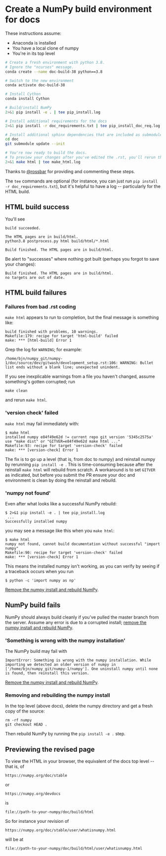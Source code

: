 # Create a NumPy build environment for docs

These instructions assume:

* Anaconda is installed
* You have a local clone of numpy
* You're in its top level

```sh
# Create a fresh environment with python 3.8.
# Ignore the "ncurses" message.
conda create --name doc-build-38 python==3.8

# Switch to the new environment
conda activate doc-build-38

# Install Cython
conda install Cython

# Build/install NumPy
2>&1 pip install -e . | tee pip_install.log

# Install additional requirements for the docs
2>&1 pip install -r doc_requirements.txt | tee pip_install_doc_req.log

# Install additional sphinx dependencies that are included as submodules
cd doc
git submodule update --init

# You're now ready to build the docs. 
# To preview your changes after you've edited the .rst, you'll rerun this step.
2>&1 make html | tee make_html.log
```
Thanks to [@rossbar](github.com/rossbar/) for providing and commenting these steps.

The `tee` commands are optional (for instance, you can just run `pip install -r doc_requirements.txt`), but it's helpful to have a log -- particularly for the HTML build.

## HTML build success
You'll see
```
build succeeded.

The HTML pages are in build/html.
python3.8 postprocess.py html build/html/*.html

Build finished. The HTML pages are in build/html.
```
Be alert to "successes" where nothing got built (perhaps you forgot to save your changes):
```
Build finished. The HTML pages are in build/html.
no targets are out of date.
```

## HTML build failures

### Failures from bad .rst coding

`make html` appears to run to completion, but the final message is something like:
```
build finished with problems, 10 warnings.
Makefile:179: recipe for target 'html-build' failed
make: *** [html-build] Error 1
```
Grep the log for `WARNING`; for example:
```
/home/bjn/numpy_git/numpy-1/doc/source/dev/gitwash/development_setup.rst:106: WARNING: Bullet list ends without a blank line; unexpected unindent.
```
If you see inexplicable warnings from a file you haven't changed, assume something's gotten corrupted; run
```
make clean
```
and rerun `make html`.

### 'version check' failed

`make html` may fail immediately with:

```
$ make html
installed numpy e84f49e62d != current repo git version '5345c2575a'
use "make dist" or "GITVER=e84f49e62d make html ..."
Makefile:93: recipe for target 'version-check' failed
make: *** [version-check] Error 1
```
The fix is to go up a level (that is, from doc to numpy) and reinstall numpy by rerunning  `pip install -e `. This is time-consuming because after the reinstall `make html` will rebuild from scratch. A workaround is to set `GITVER` as indicated, but before you submit the PR ensure your doc and environment is clean by doing the reinstall and rebuild.

### 'numpy not found'

Even after what looks like a successful NumPy rebuild:
```
$ 2>&1 pip install -e . | tee pip_install.log
 ...
Successfully installed numpy
```
you may see a message like this when you `make html`:

```
$ make html
numpy not found, cannot build documentation without successful "import numpy"
Makefile:90: recipe for target 'version-check' failed
make: *** [version-check] Error 1
```
This means the installed numpy isn't working, as you can verify by seeing if a traceback occurs when you run
```
$ python -c 'import numpy as np'
```
[Remove the numpy install and rebuild NumPy](#removing-and-rebuilding-the-numpy-install).


## NumPy build fails

NumPy should always build cleanly if you've pulled the master branch from the server. Assume
any error is due to a corrupted install; [remove the numpy install and rebuild NumPy](#removing-and-rebuilding-the-numpy-install).

### 'Something is wrong with the numpy installation'

The NumPy build may fail with
```
ImportError: Something is wrong with the numpy installation. While importing we detected an older version of numpy in ['/home/bjn/numpy_git/numpy-1/numpy']. One uninstall numpy until none is found, then reinstall this version.
```
[Remove the numpy install and rebuild NumPy](#removing-and-rebuilding-the-numpy-install).

### Removing and rebuilding the numpy install

In the top level (above docs), delete the numpy directory and
get a fresh copy of the source:
```
rm -rf numpy
git checkout HEAD .
```
Then rebuild NumPy by running the `pip install -e .` step.


## Previewing the revised page

To view the HTML in your browser, the equivalent of the docs top level -- that is, of 

```
https://numpy.org/doc/stable
```
 or 

```
https://numpy.org/devdocs
```

is

```
file://path-to-your-numpy/doc/build/html
```

So for instance your revision of 
```
https://numpy.org/doc/stable/user/whatisnumpy.html
```
will be at 
```
file://path-to-your-numpy/doc/build/html/user/whatisnumpy.html
```

